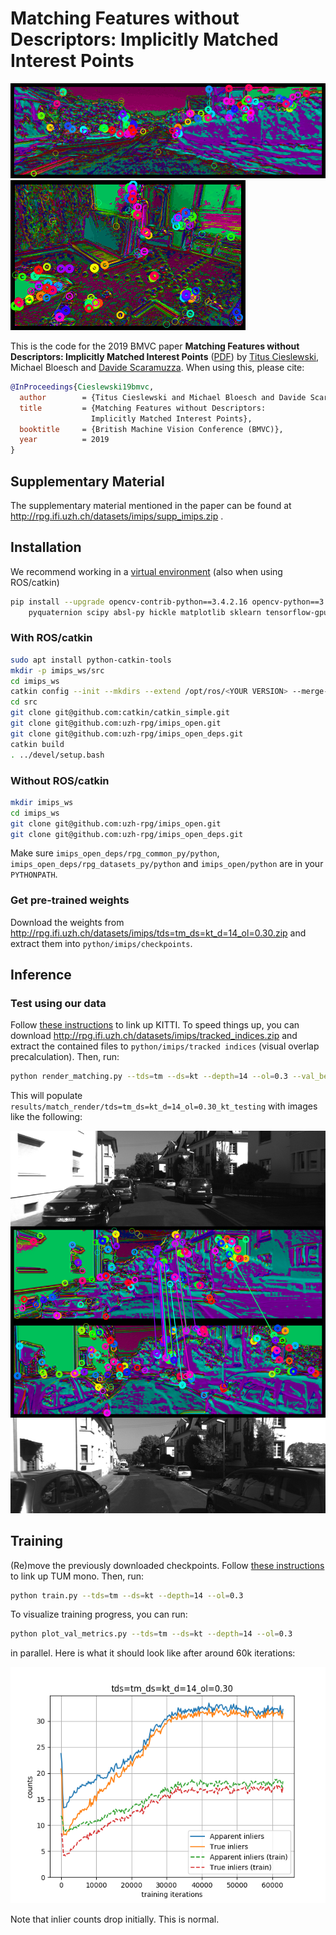 # Matching Features without Descriptors: Implicitly Matched Interest Points

![render_kitti](doc/render_kitti.gif)
![render_euroc](doc/render_euroc.gif)

This is the code for the 2019 BMVC paper **Matching Features without Descriptors: Implicitly Matched Interest Points** ([PDF](http://rpg.ifi.uzh.ch/docs/BMVC19_Cieslewski.pdf)) by [Titus Cieslewski](http://rpg.ifi.uzh.ch/people_titus.html), Michael Bloesch and [Davide Scaramuzza](http://rpg.ifi.uzh.ch/people_scaramuzza.html). When using this, please cite:

```bib
@InProceedings{Cieslewski19bmvc,
  author        = {Titus Cieslewski and Michael Bloesch and Davide Scaramuzza},
  title         = {Matching Features without Descriptors:
                  Implicitly Matched Interest Points},
  booktitle     = {British Machine Vision Conference (BMVC)},
  year          = 2019
}
```

## Supplementary Material

The supplementary material mentioned in the paper can be found at http://rpg.ifi.uzh.ch/datasets/imips/supp_imips.zip .

## Installation

We recommend working in a [virtual environment](https://packaging.python.org/guides/installing-using-pip-and-virtual-environments/) (also when using ROS/catkin)
```bash
pip install --upgrade opencv-contrib-python==3.4.2.16 opencv-python==3.4.2.16 ipython \
    pyquaternion scipy absl-py hickle matplotlib sklearn tensorflow-gpu cachetools
```

### With ROS/catkin

```bash
sudo apt install python-catkin-tools
mkdir -p imips_ws/src
cd imips_ws
catkin config --init --mkdirs --extend /opt/ros/<YOUR VERSION> --merge-devel
cd src
git clone git@github.com:catkin/catkin_simple.git
git clone git@github.com:uzh-rpg/imips_open.git
git clone git@github.com:uzh-rpg/imips_open_deps.git
catkin build
. ../devel/setup.bash
```

### Without ROS/catkin

```bash
mkdir imips_ws
cd imips_ws
git clone git@github.com:uzh-rpg/imips_open.git
git clone git@github.com:uzh-rpg/imips_open_deps.git
```
Make sure `imips_open_deps/rpg_common_py/python`, `imips_open_deps/rpg_datasets_py/python` and `imips_open/python` are in your `PYTHONPATH`.

### Get pre-trained weights

Download the weights from http://rpg.ifi.uzh.ch/datasets/imips/tds=tm_ds=kt_d=14_ol=0.30.zip and extract them into `python/imips/checkpoints`.

## Inference

### Test using our data

Follow [these instructions](https://github.com/uzh-rpg/imips_open_deps/tree/master/rpg_datasets_py) to link up KITTI. To speed things up, you can download http://rpg.ifi.uzh.ch/datasets/imips/tracked_indices.zip and extract the contained files to `python/imips/tracked indices` (visual overlap precalculation). Then, run:
```bash
python render_matching.py --tds=tm --ds=kt --depth=14 --ol=0.3 --val_best --testing
```
This will populate `results/match_render/tds=tm_ds=kt_d=14_ol=0.30_kt_testing` with images like the following:

![kt00 275 286](doc/kt00_275_286.png)

## Training

(Re)move the previously downloaded checkpoints. Follow [these instructions](https://github.com/uzh-rpg/imips_open_deps/tree/master/rpg_datasets_py) to link up TUM mono. Then, run:
```bash
python train.py --tds=tm --ds=kt --depth=14 --ol=0.3
```

To visualize training progress, you can run:
```bash
python plot_val_metrics.py --tds=tm --ds=kt --depth=14 --ol=0.3
```
in parallel. Here is what it should look like after around 60k iterations:

![plot_val_metrics](doc/plot_val_metrics.png)

Note that inlier counts drop initially. This is normal.
